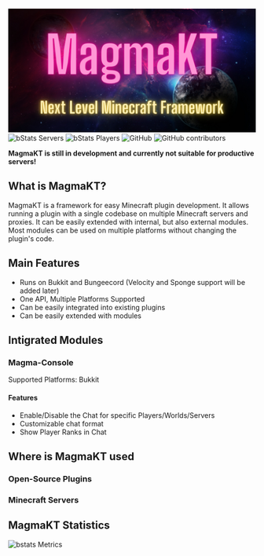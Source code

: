 ![bstats Metrics](assets/MagmaKT.png)
![bStats Servers](https://img.shields.io/bstats/servers/16417?style=for-the-badge)
![bStats Players](https://img.shields.io/bstats/players/16417?style=for-the-badge)
![GitHub](https://img.shields.io/github/license/JaLuMu/MagmaKT?style=for-the-badge)
![GitHub contributors](https://img.shields.io/github/contributors/JaLuMu/MagmaKT?style=for-the-badge)

**MagmaKT is still in development and currently not suitable for productive servers!**

## What is MagmaKT?
MagmaKT is a framework for easy Minecraft plugin development. It allows running a plugin with a single codebase on multiple Minecraft servers and proxies. It can be easily extended with internal, but also external modules. Most modules can be used on multiple platforms without changing the plugin's code.

## Main Features
- Runs on Bukkit and Bungeecord (Velocity and Sponge support will be added later)
- One API, Multiple Platforms Supported
- Can be easily integrated into existing plugins
- Can be easily extended with modules

## Intigrated Modules
### Magma-Console
Supported Platforms: Bukkit
#### Features
- Enable/Disable the Chat for specific Players/Worlds/Servers
- Customizable chat format
- Show Player Ranks in Chat

## Where is MagmaKT used
### Open-Source Plugins

### Minecraft Servers

## MagmaKT Statistics
![bstats Metrics](https://bstats.org/signatures/bukkit/MagmaKt-Bukkit.svg)